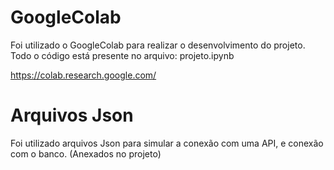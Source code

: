 # GoogleColab
Foi utilizado o GoogleColab para realizar o desenvolvimento do projeto. Todo o código está presente no arquivo: projeto.ipynb

https://colab.research.google.com/

# Arquivos Json
Foi utilizado arquivos Json para simular a conexão com uma API, e conexão com o banco. (Anexados no projeto)


